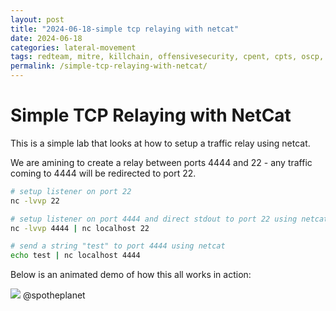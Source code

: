 ```yaml
---
layout: post
title: "2024-06-18-simple tcp relaying with netcat"
date: 2024-06-18
categories: lateral-movement
tags: redteam, mitre, killchain, offensivesecurity, cpent, cpts, oscp, exploit
permalink: /simple-tcp-relaying-with-netcat/
---
```


# Simple TCP Relaying with NetCat

This is a simple lab that looks at how to setup a traffic relay using netcat.

We are amining to create a relay between ports 4444 and 22 - any traffic coming to 4444 will be redirected to port 22.

```bash
# setup listener on port 22
nc -lvvp 22

# setup listener on port 4444 and direct stdout to port 22 using netcat
nc -lvvp 4444 | nc localhost 22

# send a string "test" to port 4444 using netcat
echo test | nc localhost 4444
```

Below is an animated demo of how this all works in action:

![](<../../.gitbook/assets/Peek 2019-01-11 11-06.gif>)
@spotheplanet
